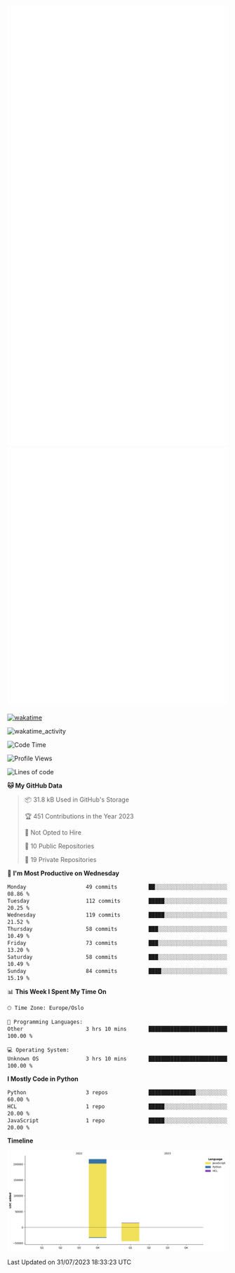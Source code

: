 ![Metrics](/metrics.svg)![Additional metrics](metrics.additional.svg)
----------------------------------------------------------------------------------------------------------------------------------------------------

[![wakatime](https://wakatime.com/badge/user/139c3dc8-b99d-475a-b6b4-e7663d03add8.svg)](https://wakatime.com/@139c3dc8-b99d-475a-b6b4-e7663d03add8)

![wakatime_activity](https://wakatime.com/share/@merca/d0fb6363-0f77-40ae-9525-9b9347ed2e36.svg)

<!--START_SECTION:waka-->
![Code Time](http://img.shields.io/badge/Code%20Time-6%2C725%20hrs%2020%20mins-blue)

![Profile Views](http://img.shields.io/badge/Profile%20Views-0-blue)

![Lines of code](https://img.shields.io/badge/From%20Hello%20World%20I%27ve%20Written-230.4%20thousand%20lines%20of%20code-blue)

**🐱 My GitHub Data** 

> 📦 31.8 kB Used in GitHub's Storage 
 > 
> 🏆 451 Contributions in the Year 2023
 > 
> 🚫 Not Opted to Hire
 > 
> 📜 10 Public Repositories 
 > 
> 🔑 19 Private Repositories 
 > 
📅 **I'm Most Productive on Wednesday** 

```text
Monday                   49 commits          ██░░░░░░░░░░░░░░░░░░░░░░░   08.86 % 
Tuesday                  112 commits         █████░░░░░░░░░░░░░░░░░░░░   20.25 % 
Wednesday                119 commits         █████░░░░░░░░░░░░░░░░░░░░   21.52 % 
Thursday                 58 commits          ███░░░░░░░░░░░░░░░░░░░░░░   10.49 % 
Friday                   73 commits          ███░░░░░░░░░░░░░░░░░░░░░░   13.20 % 
Saturday                 58 commits          ███░░░░░░░░░░░░░░░░░░░░░░   10.49 % 
Sunday                   84 commits          ████░░░░░░░░░░░░░░░░░░░░░   15.19 % 
```


📊 **This Week I Spent My Time On** 

```text
🕑︎ Time Zone: Europe/Oslo

💬 Programming Languages: 
Other                    3 hrs 10 mins       █████████████████████████   100.00 % 

💻 Operating System: 
Unknown OS               3 hrs 10 mins       █████████████████████████   100.00 % 
```

**I Mostly Code in Python** 

```text
Python                   3 repos             ███████████████░░░░░░░░░░   60.00 % 
HCL                      1 repo              █████░░░░░░░░░░░░░░░░░░░░   20.00 % 
JavaScript               1 repo              █████░░░░░░░░░░░░░░░░░░░░   20.00 % 
```



**Timeline**

![Lines of Code chart](https://raw.githubusercontent.com/merca/merca/current/assets/bar_graph.png)


 Last Updated on 31/07/2023 18:33:23 UTC
<!--END_SECTION:waka-->
